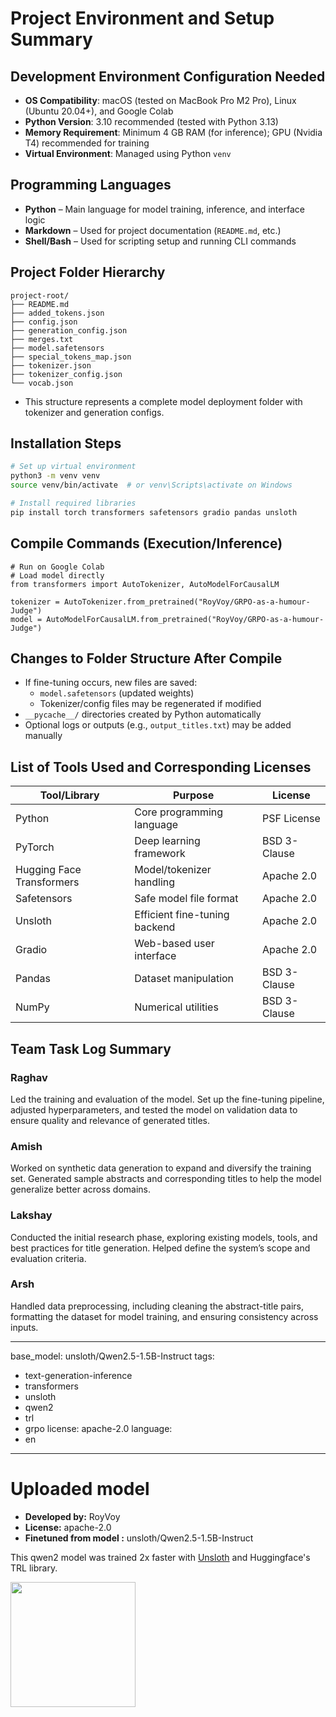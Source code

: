 # Project Environment and Setup Summary

## Development Environment Configuration Needed
- **OS Compatibility**: macOS (tested on MacBook Pro M2 Pro), Linux (Ubuntu 20.04+), and Google Colab
- **Python Version**: 3.10 recommended (tested with Python 3.13)
- **Memory Requirement**: Minimum 4 GB RAM (for inference); GPU (Nvidia T4) recommended for training
- **Virtual Environment**: Managed using Python `venv`

## Programming Languages
- **Python** – Main language for model training, inference, and interface logic
- **Markdown** – Used for project documentation (`README.md`, etc.)
- **Shell/Bash** – Used for scripting setup and running CLI commands

## Project Folder Hierarchy
```plaintext
project-root/
├── README.md
├── added_tokens.json
├── config.json
├── generation_config.json
├── merges.txt
├── model.safetensors
├── special_tokens_map.json
├── tokenizer.json
├── tokenizer_config.json
└── vocab.json
```
- This structure represents a complete model deployment folder with tokenizer and generation configs.

## Installation Steps
```bash
# Set up virtual environment
python3 -m venv venv
source venv/bin/activate  # or venv\Scripts\activate on Windows

# Install required libraries
pip install torch transformers safetensors gradio pandas unsloth
```

## Compile Commands (Execution/Inference)
``` 
# Run on Google Colab
# Load model directly
from transformers import AutoTokenizer, AutoModelForCausalLM

tokenizer = AutoTokenizer.from_pretrained("RoyVoy/GRPO-as-a-humour-Judge")
model = AutoModelForCausalLM.from_pretrained("RoyVoy/GRPO-as-a-humour-Judge")

```

## Changes to Folder Structure After Compile
- If fine-tuning occurs, new files are saved:
  - `model.safetensors` (updated weights)
  - Tokenizer/config files may be regenerated if modified
- `__pycache__/` directories created by Python automatically
- Optional logs or outputs (e.g., `output_titles.txt`) may be added manually

## List of Tools Used and Corresponding Licenses
| Tool/Library               | Purpose                                  | License           |
|---------------------------|------------------------------------------|-------------------|
| Python                    | Core programming language                | PSF License       |
| PyTorch                   | Deep learning framework                  | BSD 3-Clause      |
| Hugging Face Transformers| Model/tokenizer handling                 | Apache 2.0        |
| Safetensors               | Safe model file format                   | Apache 2.0        |
| Unsloth                   | Efficient fine-tuning backend            | Apache 2.0        |
| Gradio                    | Web-based user interface                 | Apache 2.0        |
| Pandas                    | Dataset manipulation                     | BSD 3-Clause      |
| NumPy                     | Numerical utilities                      | BSD 3-Clause      |

## Team Task Log Summary
		
### Raghav

Led the training and evaluation of the model. Set up the fine-tuning pipeline, adjusted hyperparameters, and tested the model on validation data to ensure quality and relevance of generated titles.

### Amish

Worked on synthetic data generation to expand and diversify the training set. Generated sample abstracts and corresponding titles to help the model generalize better across domains.

### Lakshay

Conducted the initial research phase, exploring existing models, tools, and best practices for title generation. Helped define the system’s scope and evaluation criteria.

### Arsh

Handled data preprocessing, including cleaning the abstract-title pairs, formatting the dataset for model training, and ensuring consistency across inputs.






---
base_model: unsloth/Qwen2.5-1.5B-Instruct
tags:
- text-generation-inference
- transformers
- unsloth
- qwen2
- trl
- grpo
license: apache-2.0
language:
- en
---

# Uploaded  model

- **Developed by:** RoyVoy
- **License:** apache-2.0
- **Finetuned from model :** unsloth/Qwen2.5-1.5B-Instruct

This qwen2 model was trained 2x faster with [Unsloth](https://github.com/unslothai/unsloth) and Huggingface's TRL library.

[<img src="https://raw.githubusercontent.com/unslothai/unsloth/main/images/unsloth%20made%20with%20love.png" width="200"/>](https://github.com/unslothai/unsloth)
